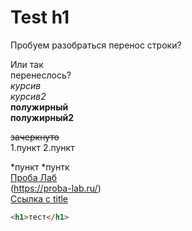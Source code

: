 # Test h1
Пробуем разобраться
перенос строки?

Или так  
перенеслось?  
*курсив*  
_курсив2_  
**полужирный**  
__полужирный2__  

~~зачеркнуто~~  
1.пункт
2.пункт  

*пункт
*пунтк  
[Проба Лаб](https://proba-lab.ru/)  
(https://proba-lab.ru/)  
[Ссылка  с title](https://proba-lab.ru/ "Проба Лаб")

```html
<h1>тест</h1>
```